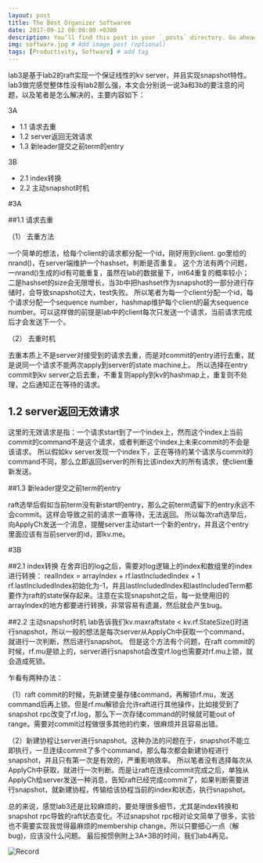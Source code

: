 ```yaml
---
layout: post
title: The Best Organizer Softwaree
date: 2017-09-12 00:00:00 +0300
description: You’ll find this post in your `_posts` directory. Go ahead and edit it and re-build the site to see your changes. # Add post description (optional)
img: software.jpg # Add image post (optional)
tags: [Productivity, Software] # add tag
---
```

lab3是基于lab2的raft实现一个保证线性的kv server，并且实现snapshot特性。lab3做完感觉整体性没有lab2那么强，本文会分别说一说3a和3b的要注意的问题，以及笔者是怎么解决的，主要内容如下：


3A 
+ 1.1 请求去重
+ 1.2 server返回无效请求
+ 1.3 新leader提交之前term的entry


3B 
+ 2.1 index转换
+ 2.2 主动snapshot时机



#3A


##1.1 请求去重


（1） 去重方法


一个简单的想法，给每个client的请求都分配一个id，刚好用到client. go里给的nrand()，在server端维护一个hashset，判断是否重复。
这个方法有两个问题，一nrand()生成的id有可能重复，虽然在lab的数据量下，int64重复的概率较小；二是hashset的size会无限增长，当3b中把hashset作为snapshot的一部分进行存储时，会导致snapshot过大，test失败。
所以笔者为每一个client分配一个id，每个请求分配一个sequence number，hashmap维护每个client的最大sequence number。可以这样做的前提是lab中的client每次只发送一个请求，当前请求完成后才会发送下一个。


（2） 去重时机


去重本质上不是server对接受到的请求去重，而是对commit的entry进行去重，就是说同一个请求不能两次apply到server的state machine上。
所以选择在entry commit到kv server之后去重，不重复则apply到kv的hashmap上，重复则不处理，之后通知正在等待的请求。

## 1.2 server返回无效请求


这里的无效请求是指：一个请求start到了一个index上，然而这个index上当前commit的command不是这个请求，或者判断这个index上未来commit的不会是该请求。
所以假如kv server发现一个index下，正在等待的某个请求与commit的command不同，那么立即返回server的所有比该index大的所有请求，使client重新发送。


##1.3 新leader提交之前term的entry


raft选举后假如当前term没有新start的entry，那么之前term遗留下的entry永远不会commit。这样会导致之前的请求一直等待，无法返回。
所以每次raft选举后，向ApplyCh发送一个消息，提醒server主动start一个新的entry，并且这个entry里面应该有当前server的id，即kv.me。


#3B


##2.1 index转换
在舍弃旧的log之后，需要对log逻辑上的index和数组里的index进行转换：
realIndex = arrayIndex + rf.lastIncludedIndex + 1
rf.lastIncludedIndex初始化为-1，并且lastIncludedIndex和lastIncludedTerm都要作为raft的state保存起来。注意在实现snapshot之后，每一处使用旧的arrayIndex的地方都要进行转换，非常容易有遗漏，然后就会产生bug。


##2.2 主动snapshot时机
lab告诉我们kv.maxraftstate < kv.rf.StateSize()时进行snapshot，所以一般的想法是每次server从ApplyCh中获取一个command，就进行一次判断，然后进行snapshot。
但是这个方法有个问题，在raft commit的时候，rf.mu是锁上的，server进行snapshot会改变rf.log也需要对rf.mu上锁，就会造成死锁。


乍看有两种办法：


（1）raft commit的时候，先新建变量存储command，再解锁rf.mu，发送command后再上锁。但是rf.mu解锁会允许raft进行其他操作，比如接受到了snapshot rpc改变了rf.log，那么下一次存储command的时候就可能out of range。需要对commit过程做很多其他的约束，很麻烦并且容易出错。


（2）新建协程让server进行snapshot。这种办法的问题在于，snapshot不能立即执行，一旦连续commit了多个command，那么每次都会新建协程进行snapshot，并且只有第一次是有效的，严重影响效率。
所以笔者没有选择每次从ApplyCh中获取，就进行一次判断。而是让raft在连续commit完成之后，单独从ApplyCh给server发送一种消息，告知raft已经完成commit了，如果判断需要进行snapshot，就新建协程，传输给该协程当前的index和状态，执行snapshot。


总的来说，感觉lab3还是比较麻烦的，要处理很多细节，尤其是index转换和snapshot rpc导致的raft状态变化。不过snapshot rpc相对论文简单了很多，实验也不需要实现我觉得最麻烦的membership change。所以只要细心一点（解bug)，应该没什么问题。
最后按惯例附上3A+3B的时间，我们lab4再见。
 
 ![Record]({{site.baseurl}}/assets/img/lab3.png)

